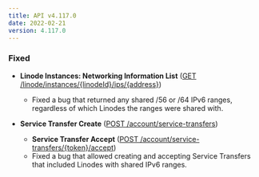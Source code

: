 ```yaml
---
title: API v4.117.0
date: 2022-02-21
version: 4.117.0
---
```


### Fixed

- **Linode Instances: Networking Information List** ([GET /linode/instances/{linodeId}/ips/{address}](https://www.linode.com/docs/api/linode-instances/#ip-address-view))
    - Fixed a bug that returned any shared /56 or /64 IPv6 ranges, regardless of which Linodes the ranges were shared with.

- **Service Transfer Create** ([POST /account/service-transfers](https://www.linode.com/docs/api/account/#service-transfer-create))

    - **Service Transfer Accept** ([POST /account/service-transfers/{token}/accept](https://www.linode.com/docs/api/account/#service-transfer-accept))
    - Fixed a bug that allowed creating and accepting Service Transfers that included Linodes with shared IPv6 ranges.